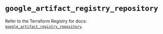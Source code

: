 # `google_artifact_registry_repository`

Refer to the Terraform Registry for docs: [`google_artifact_registry_repository`](https://registry.terraform.io/providers/hashicorp/google/6.33.0/docs/resources/artifact_registry_repository).
